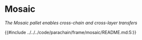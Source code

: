# Mosaic

*The Mosaic pallet enables cross-chain and cross-layer transfers*

{{#include ../../../code/parachain/frame/mosaic/README.md:5:}}
